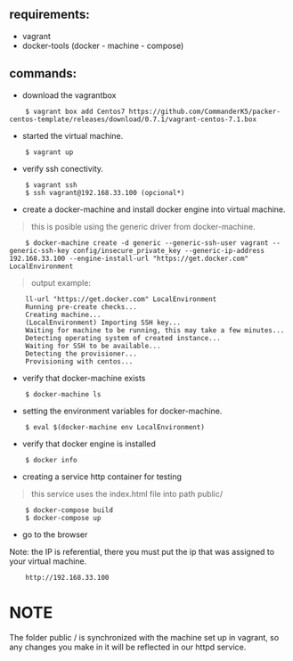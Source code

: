 requirements:
-------------

* vagrant
* docker-tools (docker - machine - compose)

commands:
---------

* download the vagrantbox

~~~
 	$ vagrant box add Centos7 https://github.com/CommanderK5/packer-centos-template/releases/download/0.7.1/vagrant-centos-7.1.box
~~~

* started the virtual machine.

~~~
	$ vagrant up
~~~

* verify ssh conectivity.

~~~
	$ vagrant ssh
	$ ssh vagrant@192.168.33.100 (opcional*)
~~~

* create a docker-machine and install docker engine into virtual machine.

> this is posible using the generic driver from docker-machine.

~~~
	$ docker-machine create -d generic --generic-ssh-user vagrant --generic-ssh-key config/insecure_private_key --generic-ip-address 192.168.33.100 --engine-install-url "https://get.docker.com" LocalEnvironment
~~~

> output example:

~~~
	ll-url "https://get.docker.com" LocalEnvironment
	Running pre-create checks...
	Creating machine...
	(LocalEnvironment) Importing SSH key...
	Waiting for machine to be running, this may take a few minutes...
	Detecting operating system of created instance...
	Waiting for SSH to be available...
	Detecting the provisioner...
	Provisioning with centos...
~~~

* verify that docker-machine exists

~~~
	$ docker-machine ls
~~~

* setting the environment variables for docker-machine.

~~~
	$ eval $(docker-machine env LocalEnvironment)
~~~

* verify that docker engine is installed

~~~
	$ docker info
~~~

* creating a service http container for testing

> this service uses the index.html file into path public/

~~~
	$ docker-compose build
	$ docker-compose up
~~~

* go to the browser

Note: the IP is referential, there you must put the ip that was assigned to your virtual machine.

~~~
	http://192.168.33.100
~~~

NOTE
====

The folder public / is synchronized with the machine set up in vagrant, so any changes you make in it will be reflected in our httpd service.